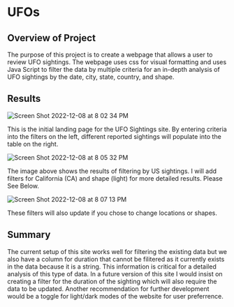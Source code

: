 # UFOs


## Overview of Project
The purpose of this project is to create a webpage that allows a user to review UFO sightings. The webpage uses css for visual formatting and uses Java Script to filter the data by multiple criteria for an in-depth analysis of UFO sightings by the date, city, state, country, and shape.

## Results

![Screen Shot 2022-12-08 at 8 02 34 PM](https://user-images.githubusercontent.com/111471057/206599259-d23c677d-1870-4b66-abc2-bbcf91e2dcad.png)

This is the initial landing page for the UFO Sightings site. By entering criteria into the filters on the left, different reported sightings will populate into the table on the right.

![Screen Shot 2022-12-08 at 8 05 32 PM](https://user-images.githubusercontent.com/111471057/206599552-1a1b8dfb-0267-461e-9c73-26524e78401c.png)

The image above shows the results of filtering by US sightings. I will add filters for California (CA) and shape (light) for more detailed results. Please See Below.

![Screen Shot 2022-12-08 at 8 07 13 PM](https://user-images.githubusercontent.com/111471057/206599728-df6bc867-14f3-4599-91c5-372ebf148e62.png)

These filters will also update if you chose to change locations or shapes.

## Summary
The current setup of this site works well for filtering the existing data but we also have a column for duration that cannot be filitered as it currently exists in the data because it is a string. This information is critical for a detailed analysis of this type of data. In a future version of this site I would insist on creating a filter for the duration of the sighting which will also require the data to be updated. Another recommendation for further development would be a toggle for light/dark modes of the website for user preferrence.
